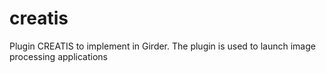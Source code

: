 # creatis

Plugin CREATIS to implement in Girder.
The plugin is used to launch image processing applications
